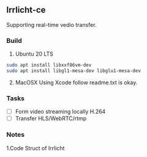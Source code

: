 ## Irrlicht-ce
Supporting real-time vedio transfer.

### Build
1. Ubuntu 20 LTS
```bash
sudo apt install libxxf86vm-dev
sudo apt install libgl1-mesa-dev libglu1-mesa-dev
```
2. MacOSX
Using Xcode follow readme.txt is okay.

### Tasks
- [ ] Form video streaming locally  H.264
- [ ] Transfer HLS/WebRTC/rtmp 

### Notes
1.Code Struct of Irrlicht